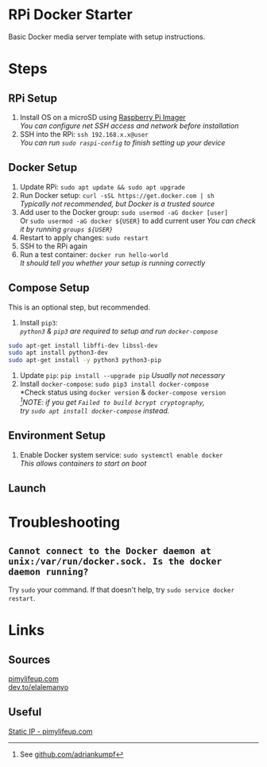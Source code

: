 # RPi Docker Starter
Basic Docker media server template with setup instructions.

# Steps
## RPi Setup
1. Install OS on a microSD using [Raspberry Pi Imager](https://www.raspberrypi.com/software/)  
  *You can configure net SSH access and network before installation*
1. SSH into the RPi: `ssh 192.168.x.x@user`  
  *You can run `sudo raspi-config` to finish setting up your device*

## Docker Setup
1. Update RPi: `sudo apt update && sudo apt upgrade`
1. Run Docker setup: `curl -sSL https://get.docker.com | sh`  
  *Typically not recommended, but Docker is a trusted source*
1. Add user to the Docker group: `sudo usermod -aG docker [user]`  
  Or `sudo usermod -aG docker ${USER}` to add current user
  *You can check it by running `groups ${USER}`*
1. Restart to apply changes: `sudo restart`
1. SSH to the RPi again
1. Run a test container: `docker run hello-world`  
  *It should tell you whether your setup is running correctly*

## Compose Setup
This is an optional step, but recommended.  
1. Install `pip3`:   
  *`python3` & `pip3` are required to setup and run `docker-compose`*  
  ```bash
  sudo apt-get install libffi-dev libssl-dev
  sudo apt install python3-dev
  sudo apt-get install -y python3 python3-pip
  ```
1. Update `pip`: `pip install --upgrade pip`
  *Usually not necessary*
3. Install `docker-compose`: `sudo pip3 install docker-compose`  
  *Check status using `docker version` & `docker-compose version`  
  *[^1]NOTE: if you get `Failed to build bcrypt cryptography`,  
  try `sudo apt install docker-compose` instead.*

[^1]: See [github.com/adriankumpf](https://github.com/adriankumpf/teslamate/discussions/2881)  

## Environment Setup
1. Enable Docker system service: `sudo systemctl enable docker`  
  *This allows containers to start on boot*  

## Launch

# Troubleshooting
## `Cannot connect to the Docker daemon at unix:/var/run/docker.sock. Is the docker daemon running?`
Try `sudo` your command. If that doesn't help, try `sudo service docker restart`.

# Links
## Sources
[pimylifeup.com](https://pimylifeup.com/raspberry-pi-docker/)  
[dev.to/elalemanyo](https://dev.to/elalemanyo/how-to-install-docker-and-docker-compose-on-raspberry-pi-1mo)  

## Useful
[Static IP - pimylifeup.com](https://pimylifeup.com/raspberry-pi-static-ip-address/)  
